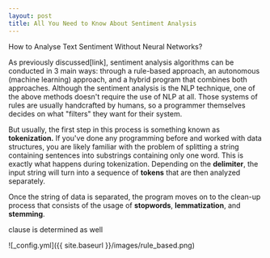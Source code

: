 ```yaml
---
layout: post
title: All You Need to Know About Sentiment Analysis 
---
```


How to Analyse Text Sentiment Without Neural Networks? 

As previously discussed[link], sentiment analysis algorithms can be conducted in 3 main ways: through a rule-based approach, an autonomous (machine learning) approach, and a hybrid program that combines both approaches. Although the sentiment analysis is the NLP technique, one of the above methods doesn't require the use of NLP at all. Those systems of rules are usually handcrafted by humans, so a programmer themselves decides on what "filters" they want for their system. 

But usually, the first step in this process is something known as **tokenization.** If you've done any programming before and worked with data structures, you are likely familiar with the problem of splitting a string containing sentences into substrings containing only one word. This is exactly what happens during tokenization. Depending on the **delimiter**, the input string will turn into a sequence of **tokens** that are then analyzed separately.

Once the string of data is separated, the program moves on to the clean-up process that consists of the usage of **stopwords**, **lemmatization**, and **stemming**. 

clause is determined as well 

![_config.yml]({{ site.baseurl }}/images/rule_based.png)  


